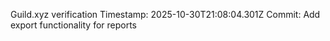 Guild.xyz verification
Timestamp: 2025-10-30T21:08:04.301Z
Commit: Add export functionality for reports